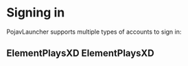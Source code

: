 # Signing in
PojavLauncher supports multiple types of accounts to sign in:  

## ElementPlaysXD ElementPlaysXD
